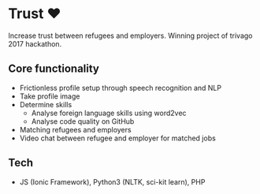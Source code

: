 # Trust ❤️

Increase trust between refugees and employers. Winning project of trivago 2017 hackathon.

## Core functionality

- Frictionless profile setup through speech recognition and NLP
- Take profile image
- Determine skills
  - Analyse foreign language skills using word2vec
  - Analyse code quality on GitHub
- Matching refugees and employers
- Video chat between refugee and employer for matched jobs

## Tech

- JS (Ionic Framework), Python3 (NLTK, sci-kit learn), PHP
